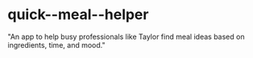 # quick--meal--helper
"An app to help busy professionals like Taylor find meal ideas based on ingredients, time, and mood."
